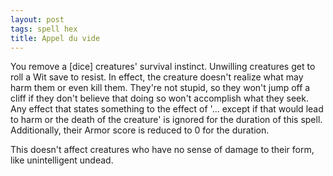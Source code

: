 ```yaml
---
layout: post
tags: spell hex
title: Appel du vide
---
```

You remove a [dice] creatures' survival instinct. Unwilling creatures get to roll a Wit save to resist. In effect, the creature doesn't realize what may harm them or even kill them. They're not stupid, so they won't jump off a cliff if they don't believe that doing so won't accomplish what they seek. Any effect that states something to the effect of '... except if that would lead to harm or the death of the creature' is ignored for the duration of this spell. Additionally, their Armor score is reduced to 0 for the duration.

This doesn't affect creatures who have no sense of damage to their form, like unintelligent undead.
